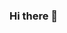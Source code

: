 ### Hi there 👋

<!--
**DigitalDeveloperAM/DigitalDeveloperAM** is a ✨ _special_ ✨ repository because its `README.md` (this file) appears on your GitHub profile.

Here are some ideas to get you started:

- 👋 Hi, I’m @DigitalDeveloper-
- 🌱 I Have Experience As 3D Artist Using Autodesk Maya, Unreal engine, Substance Painter, Zbrush, Photoshop.
- 👀 I’m interested in Video Game Development.
- 🤔 I’m looking for help with ...
- 💬 Ask me about ...
- 📫 How to reach me: ...
- 😄 Pronouns: ...
- ⚡ Fun fact: ...
-->
